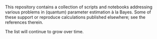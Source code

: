 This repository contains a collection of scripts and notebooks addressing various problems in (quantum) parameter estimation à la Bayes. Some of these support or reproduce calculations published elsewhere; see the references therein.

The list will continue to grow over time. 
